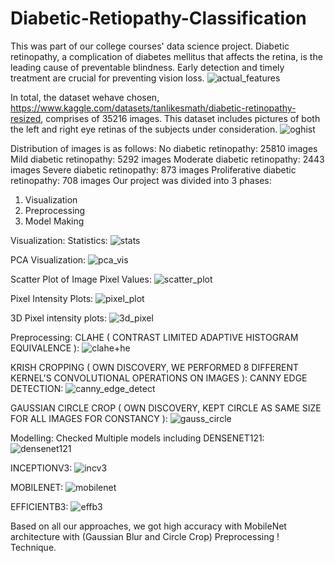 # Diabetic-Retiopathy-Classification
This was part of our college courses' data science project.
Diabetic retinopathy, a complication of diabetes mellitus that affects the retina, is the leading cause of preventable blindness. Early detection and timely treatment are crucial for preventing vision loss.
![actual_features](https://github.com/PranavMoothedath/Diabetic-Retiopathy-Classification/assets/165509773/9575c292-ebed-4d99-ac80-2379ed841259)

In total, the dataset wehave chosen, https://www.kaggle.com/datasets/tanlikesmath/diabetic-retinopathy-resized, comprises of 35216 images. This dataset includes pictures of both the left and right eye retinas of the subjects under consideration.
![oghist](https://github.com/PranavMoothedath/Diabetic-Retiopathy-Classification/assets/165509773/79517338-bba9-4965-8d47-9d1fbea69f08)

Distribution of images is as follows:
No diabetic retinopathy: 25810 images
Mild diabetic retinopathy: 5292 images
Moderate diabetic retinopathy: 2443 images
Severe diabetic retinopathy: 873 images
Proliferative diabetic retinopathy: 708 images
Our project was divided into 3 phases:
1) Visualization
2) Preprocessing
3) Model Making

Visualization:
Statistics:
![stats](https://github.com/PranavMoothedath/Diabetic-Retiopathy-Classification/assets/165509773/ca424eb9-de00-46b6-9fca-dee0b0f76949)

PCA Visualization:
![pca_vis](https://github.com/PranavMoothedath/Diabetic-Retiopathy-Classification/assets/165509773/dd2d3364-0daf-4725-a61d-f7ba55159d88)

Scatter Plot of Image Pixel Values:
![scatter_plot](https://github.com/PranavMoothedath/Diabetic-Retiopathy-Classification/assets/165509773/b1311993-c816-426a-822f-6e4f8b7c7b16)

Pixel Intensity Plots:
![pixel_plot](https://github.com/PranavMoothedath/Diabetic-Retiopathy-Classification/assets/165509773/e58588bf-50a6-483c-a695-78507394df58)

3D Pixel intensity plots:
![3d_pixel](https://github.com/PranavMoothedath/Diabetic-Retiopathy-Classification/assets/165509773/d3519ff3-f861-4195-af51-dbe98b25d4be)

Preprocessing:
CLAHE ( CONTRAST LIMITED ADAPTIVE HISTOGRAM EQUIVALENCE ):
![clahe+he](https://github.com/PranavMoothedath/Diabetic-Retiopathy-Classification/assets/165509773/9ee1894c-48d4-4c13-9936-e5e438ec365c)

KRISH CROPPING ( OWN DISCOVERY, WE PERFORMED 8 DIFFERENT KERNEL'S CONVOLUTIONAL OPERATIONS ON IMAGES ):
CANNY EDGE DETECTION:
![canny_edge_detect](https://github.com/PranavMoothedath/Diabetic-Retiopathy-Classification/assets/165509773/094886bc-874d-41bd-92cd-85edec42d8eb)

GAUSSIAN CIRCLE CROP ( OWN DISCOVERY, KEPT CIRCLE AS SAME SIZE FOR ALL IMAGES FOR CONSTANCY ):
![gauss_circle](https://github.com/PranavMoothedath/Diabetic-Retiopathy-Classification/assets/165509773/648836c8-100a-4eb4-bd79-685021208c71)

Modelling:
Checked Multiple models including
DENSENET121:
![densenet121](https://github.com/PranavMoothedath/Diabetic-Retiopathy-Classification/assets/165509773/24bb07ce-1ebb-4dad-a03a-cb5346974882)

INCEPTIONV3:
![incv3](https://github.com/PranavMoothedath/Diabetic-Retiopathy-Classification/assets/165509773/eda77a95-9fbc-48c0-bf38-704e8b51c25e)

MOBILENET:
![mobilenet](https://github.com/PranavMoothedath/Diabetic-Retiopathy-Classification/assets/165509773/d4e3058c-c428-466e-883b-a2c1f5431c5d)

EFFICIENTB3:
![effb3](https://github.com/PranavMoothedath/Diabetic-Retiopathy-Classification/assets/165509773/5703271a-6b10-49b5-9827-2939c22e37e5)

Based on all our approaches, we got high accuracy with MobileNet architecture with (Gaussian Blur and Circle Crop) Preprocessing !
Technique.
